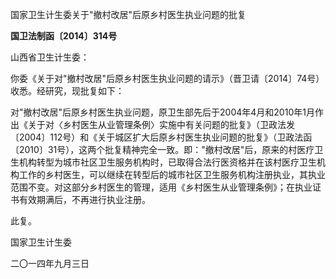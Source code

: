 国家卫生计生委关于"撤村改居"后原乡村医生执业问题的批复

**国卫法制函〔2014〕314号**

山西省卫生计生委：

你委《关于对"撤村改居"后原乡村医生执业问题的请示》（晋卫请〔2014〕74号）收悉。经研究，现批复如下：

对"撤村改居"后原乡村医生执业问题，原卫生部先后于2004年4月和2010年1月作出《关于对〈乡村医生从业管理条例〉实施中有关问题的批复》（卫政法发〔2004〕112号）和《关于城区扩大后原乡村医生执业问题的批复》（卫政法函〔2010〕31号），这两个批复精神完全一致。即："撤村改居"后，原来的村医疗卫生机构转型为城市社区卫生服务机构时，已取得合法行医资格并在该村医疗卫生机构工作的乡村医生，可以继续在转型后的城市社区卫生服务机构注册执业，其执业范围不变。对这部分乡村医生的管理，适用《乡村医生从业管理条例》；在执业证书有效期满后，不再进行执业注册。

此复。

国家卫生计生委

二〇一四年九月三日
